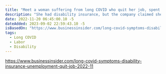 ```yaml
---
title: "Meet a woman suffering from long COVID who quit her job, spent $11,000 on treatments, but still can't get disability insurance"
description: "She had disability insurance, but the company claimed she had inadequate proof to qualify for long-term payouts.."
date: 2022-11-20 06:45:00.10 -5
dateAdded: 2023-09-02 22:59:43.10 -5
isBasedOn: "https://www.businessinsider.com/long-covid-symptoms-disability-insurance-unemployment-quit-job-2022-11"
tags:
  - Long COVID
  - Labor
  - Disability
---
```


https://www.businessinsider.com/long-covid-symptoms-disability-insurance-unemployment-quit-job-2022-11
